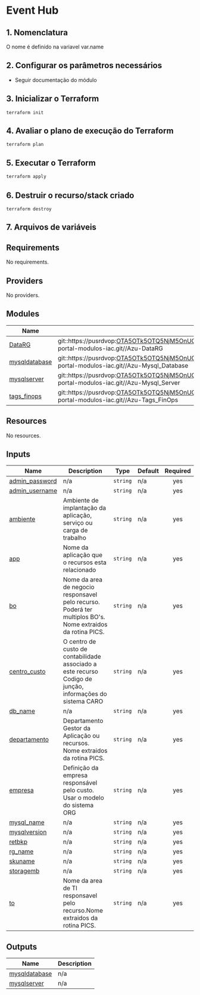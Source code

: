 # Event Hub


## 1. Nomenclatura

O nome é definido na variavel var.name

## 2. Configurar os parâmetros necessários

* Seguir documentação do módulo

## 3. Inicializar o Terraform

```
terraform init
```

##  4. Avaliar o plano de execução do Terraform

```
terraform plan 
```

## 5. Executar o Terraform

```bash
terraform apply 
```

## 6. Destruir o recurso/stack criado

```
terraform destroy 
```

## 7. Arquivos de variáveis

<!-- BEGIN_TF_DOCS -->
## Requirements

No requirements.

## Providers

No providers.

## Modules

| Name | Source | Version |
|------|--------|---------|
| <a name="module_DataRG"></a> [DataRG](#module\_DataRG) | git::https://pusrdvop:OTA5OTk5OTQ5NjM5OnUGGcZ4iOMS5I6eMPBMKf+VRrtA@bitbucket.bradesco.com.br:8443/scm/cpppv/cloud-portal-modulos-iac.git//Azu-DataRG | n/a |
| <a name="module_mysqldatabase"></a> [mysqldatabase](#module\_mysqldatabase) | git::https://pusrdvop:OTA5OTk5OTQ5NjM5OnUGGcZ4iOMS5I6eMPBMKf+VRrtA@bitbucket.bradesco.com.br:8443/scm/cpppv/cloud-portal-modulos-iac.git//Azu-Mysql_Database | n/a |
| <a name="module_mysqlserver"></a> [mysqlserver](#module\_mysqlserver) | git::https://pusrdvop:OTA5OTk5OTQ5NjM5OnUGGcZ4iOMS5I6eMPBMKf+VRrtA@bitbucket.bradesco.com.br:8443/scm/cpppv/cloud-portal-modulos-iac.git//Azu-Mysql_Server | n/a |
| <a name="module_tags_finops"></a> [tags\_finops](#module\_tags\_finops) | git::https://pusrdvop:OTA5OTk5OTQ5NjM5OnUGGcZ4iOMS5I6eMPBMKf+VRrtA@bitbucket.bradesco.com.br:8443/scm/cpppv/cloud-portal-modulos-iac.git//Azu-Tags_FinOps | n/a |

## Resources

No resources.

## Inputs

| Name | Description | Type | Default | Required |
|------|-------------|------|---------|:--------:|
| <a name="input_admin_password"></a> [admin\_password](#input\_admin\_password) | n/a | `string` | n/a | yes |
| <a name="input_admin_username"></a> [admin\_username](#input\_admin\_username) | n/a | `string` | n/a | yes |
| <a name="input_ambiente"></a> [ambiente](#input\_ambiente) | Ambiente de implantação da aplicação, serviço ou carga de trabalho | `string` | n/a | yes |
| <a name="input_app"></a> [app](#input\_app) | Nome da aplicação que o recursos esta relacionado | `string` | n/a | yes |
| <a name="input_bo"></a> [bo](#input\_bo) | Nome da area de negocio responsavel pelo recurso. Poderá ter multiplos BO's. Nome extraidos da rotina PICS. | `string` | n/a | yes |
| <a name="input_centro_custo"></a> [centro\_custo](#input\_centro\_custo) | O centro de custo de contabilidade associado a este recurso Codigo de junção, informações do sistema CARO | `string` | n/a | yes |
| <a name="input_db_name"></a> [db\_name](#input\_db\_name) | n/a | `string` | n/a | yes |
| <a name="input_departamento"></a> [departamento](#input\_departamento) | Departamento Gestor da Aplicação ou recursos. Nome extraidos da rotina PICS. | `string` | n/a | yes |
| <a name="input_empresa"></a> [empresa](#input\_empresa) | Definição da empresa responsável pelo custo. Usar o modelo do sistema ORG | `string` | n/a | yes |
| <a name="input_mysql_name"></a> [mysql\_name](#input\_mysql\_name) | n/a | `string` | n/a | yes |
| <a name="input_mysqlversion"></a> [mysqlversion](#input\_mysqlversion) | n/a | `string` | n/a | yes |
| <a name="input_retbkp"></a> [retbkp](#input\_retbkp) | n/a | `string` | n/a | yes |
| <a name="input_rg_name"></a> [rg\_name](#input\_rg\_name) | n/a | `string` | n/a | yes |
| <a name="input_skuname"></a> [skuname](#input\_skuname) | n/a | `string` | n/a | yes |
| <a name="input_storagemb"></a> [storagemb](#input\_storagemb) | n/a | `string` | n/a | yes |
| <a name="input_to"></a> [to](#input\_to) | Nome da area de TI responsavel pelo recurso.Nome extraidos da rotina PICS. | `string` | n/a | yes |

## Outputs

| Name | Description |
|------|-------------|
| <a name="output_mysqldatabase"></a> [mysqldatabase](#output\_mysqldatabase) | n/a |
| <a name="output_mysqlserver"></a> [mysqlserver](#output\_mysqlserver) | n/a |
<!-- END_TF_DOCS -->